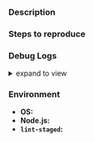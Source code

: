 ### Description

<!--
If this is a feature request, explain why it should be added. Specific
use-cases are best.

If this is a bug, please check that it can be reproduced in the latest version
of `lint-staged`. Furthermore, please provide as much *relevant* info as
possible. Including what is the expected and actual behavior.
-->

### Steps to reproduce

<!-- Tell us how to reproduce this issue. -->

### Debug Logs

<!--
Run `lint-staged` in debug mode using the command line flag `--debug`. You can
either modify your pre-commit script/command to include the flag or invoke
`lint-staged` manually(`./node_modules/.bin/lint-staged --debug`). Read more
about debug mode here -
https://github.com/okonet/lint-staged#command-line-flags.

NOTE: This requires `lint-staged` version >= `6.0.0`.
-->
<details>

<summary>expand to view</summary>

```
COPY THE DEBUG LOGS HERE
```

</details>

### Environment

<!-- Tell us about your development environment -->
- **OS:** <!-- ex: Windows 10, Ubuntu 16.04, macOS High Sierra -->
- **Node.js:** <!-- ex: v8.9.1 -->
- **`lint-staged`:** <!-- ex: v6.0.0 -->